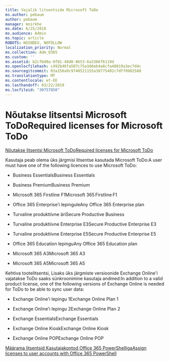 ```yaml
---
title: Vajalik litsentside Microsoft ToDo
ms.author: pebaum
author: pebaum
manager: mnirkhe
ms.date: 6/25/2018
ms.audience: Admin
ms.topic: article
ROBOTS: NOINDEX, NOFOLLOW
localization_priority: Normal
ms.collection: Adm_O365
ms.custom: ''
ms.assetid: b2cf6d0a-9f01-49d8-8653-6a3366f6119d
ms.openlocfilehash: c492b46fa507c75a166eb4a8cfa48019a3ec7d4c
ms.sourcegitcommit: 03a156a9c9740521155a30775492c7dff0982588
ms.translationtype: MT
ms.contentlocale: et-EE
ms.lasthandoff: 03/22/2019
ms.locfileid: "30757850"
---
```

# <a name="required-licenses-for-microsoft-todo"></a><span data-ttu-id="4634a-102">Nõutakse litsentsi Microsoft ToDo</span><span class="sxs-lookup"><span data-stu-id="4634a-102">Required licenses for Microsoft ToDo</span></span>

[<span data-ttu-id="4634a-103">Nõutakse litsentsi Microsoft ToDo</span><span class="sxs-lookup"><span data-stu-id="4634a-103">Required licenses for Microsoft ToDo</span></span>](https://support.office.com/article/381e9d1b-c500-49b5-973e-890fd86528d7.aspx)
  
<span data-ttu-id="4634a-104">Kasutaja peab olema üks järgmisi litsentse kasutada Microsoft ToDo:</span><span class="sxs-lookup"><span data-stu-id="4634a-104">A user must have one of the following licences to use Microsoft ToDo:</span></span>
  
- <span data-ttu-id="4634a-105">Business Essentials</span><span class="sxs-lookup"><span data-stu-id="4634a-105">Business Essentials</span></span>
    
- <span data-ttu-id="4634a-106">Business Premium</span><span class="sxs-lookup"><span data-stu-id="4634a-106">Business Premium</span></span>
    
- <span data-ttu-id="4634a-107">Microsoft 365 Firstline F1</span><span class="sxs-lookup"><span data-stu-id="4634a-107">Microsoft 365 Firstline F1</span></span>
    
- <span data-ttu-id="4634a-108">Office 365 Enterprise'i lepingule</span><span class="sxs-lookup"><span data-stu-id="4634a-108">Any Office 365 Enterprise plan</span></span>
    
- <span data-ttu-id="4634a-109">Turvaline produktiivne äri</span><span class="sxs-lookup"><span data-stu-id="4634a-109">Secure Productive Business</span></span>
    
- <span data-ttu-id="4634a-110">Turvaline produktiivne Enterprise E3</span><span class="sxs-lookup"><span data-stu-id="4634a-110">Secure Productive Enterprise E3</span></span>
    
- <span data-ttu-id="4634a-111">Turvaline produktiivne Enterprise E5</span><span class="sxs-lookup"><span data-stu-id="4634a-111">Secure Productive Enterprise E5</span></span>
    
- <span data-ttu-id="4634a-112">Office 365 Education lepingu</span><span class="sxs-lookup"><span data-stu-id="4634a-112">Any Office 365 Education plan</span></span>
    
- <span data-ttu-id="4634a-113">Microsoft 365 A3</span><span class="sxs-lookup"><span data-stu-id="4634a-113">Microsoft 365 A3</span></span>
    
- <span data-ttu-id="4634a-114">Microsoft 365 A5</span><span class="sxs-lookup"><span data-stu-id="4634a-114">Microsoft 365 A5</span></span>
    
<span data-ttu-id="4634a-115">Kehtiva tootelitsentsi, Lisaks üks järgmiste versioonide Exchange Online'i vajatakse ToDo saaks sünkroonimine kasutaja andmed:</span><span class="sxs-lookup"><span data-stu-id="4634a-115">In addition to a valid product license, one of the following versions of Exchange Online is needed for ToDo to be able to sync user data:</span></span> 
  
- <span data-ttu-id="4634a-116">Exchange Online'i lepingu 1</span><span class="sxs-lookup"><span data-stu-id="4634a-116">Exchange Online Plan 1</span></span>
    
- <span data-ttu-id="4634a-117">Exchange Online'i lepingu 2</span><span class="sxs-lookup"><span data-stu-id="4634a-117">Exchange Online Plan 2</span></span>
    
- <span data-ttu-id="4634a-118">Exchange Essentials</span><span class="sxs-lookup"><span data-stu-id="4634a-118">Exchange Essentials</span></span>
    
- <span data-ttu-id="4634a-119">Exchange Online Kiosk</span><span class="sxs-lookup"><span data-stu-id="4634a-119">Exchange Online Kiosk</span></span>
    
- <span data-ttu-id="4634a-120">Exchange Online POP</span><span class="sxs-lookup"><span data-stu-id="4634a-120">Exchange Online POP</span></span>
    
[<span data-ttu-id="4634a-121">Määrama litsentsid Kasutajakontod Office 365 PowerShelliga</span><span class="sxs-lookup"><span data-stu-id="4634a-121">Assign licenses to user accounts with Office 365 PowerShell</span></span>](https://docs.microsoft.com/office365/enterprise/powershell/assign-licenses-to-user-accounts-with-office-365-powershell )
  

